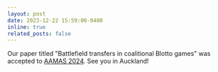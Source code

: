 ```yaml
---
layout: post
date: 2023-12-22 15:59:00-0400
inline: true
related_posts: false
---
```


Our paper titled "Battlefield transfers in coalitional Blotto games" was accepted to [AAMAS 2024](https://www.aamas2024-conference.auckland.ac.nz/). See you in Auckland!